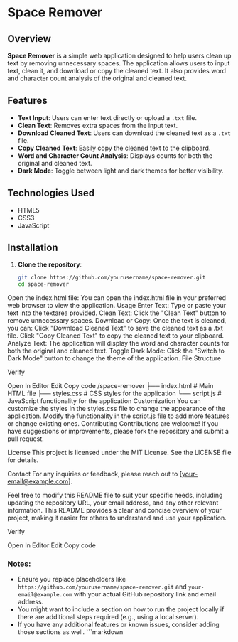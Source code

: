 # Space Remover

## Overview

**Space Remover** is a simple web application designed to help users clean up text by removing unnecessary spaces. The application allows users to input text, clean it, and download or copy the cleaned text. It also provides word and character count analysis of the original and cleaned text.

## Features

- **Text Input**: Users can enter text directly or upload a `.txt` file.
- **Clean Text**: Removes extra spaces from the input text.
- **Download Cleaned Text**: Users can download the cleaned text as a `.txt` file.
- **Copy Cleaned Text**: Easily copy the cleaned text to the clipboard.
- **Word and Character Count Analysis**: Displays counts for both the original and cleaned text.
- **Dark Mode**: Toggle between light and dark themes for better visibility.

## Technologies Used

- HTML5
- CSS3
- JavaScript

## Installation

1. **Clone the repository**:
   ```bash
   git clone https://github.com/yourusername/space-remover.git
   cd space-remover
Open the index.html file: You can open the index.html file in your preferred web browser to view the application.
Usage
Enter Text: Type or paste your text into the textarea provided.
Clean Text: Click the "Clean Text" button to remove unnecessary spaces.
Download or Copy: Once the text is cleaned, you can:
Click "Download Cleaned Text" to save the cleaned text as a .txt file.
Click "Copy Cleaned Text" to copy the cleaned text to your clipboard.
Analyze Text: The application will display the word and character counts for both the original and cleaned text.
Toggle Dark Mode: Click the "Switch to Dark Mode" button to change the theme of the application.
File Structure

Verify

Open In Editor
Edit
Copy code
/space-remover
├── index.html         # Main HTML file
├── styles.css         # CSS styles for the application
└── script.js          # JavaScript functionality for the application
Customization
You can customize the styles in the styles.css file to change the appearance of the application.
Modify the functionality in the script.js file to add more features or change existing ones.
Contributing
Contributions are welcome! If you have suggestions or improvements, please fork the repository and submit a pull request.

License
This project is licensed under the MIT License. See the LICENSE file for details.

Contact
For any inquiries or feedback, please reach out to [your-email@example.com].

Feel free to modify this README file to suit your specific needs, including updating the repository URL, your email address, and any other relevant information. This README provides a clear and concise overview of your project, making it easier for others to understand and use your application.


Verify

Open In Editor
Edit
Copy code

### Notes:
- Ensure you replace placeholders like `https://github.com/yourusername/space-remover.git` and `your-email@example.com` with your actual GitHub repository link and email address.
- You might want to include a section on how to run the project locally if there are additional steps required (e.g., using a local server).
- If you have any additional features or known issues, consider adding those sections as well. ```markdown
